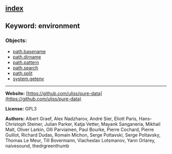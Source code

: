 [index](../index.html)
---

## Keyword: environment

### Objects:
* [path.basename](../path.basename.html)
* [path.dirname](../path.dirname.html)
* [path.pattern](../path.pattern.html)
* [path.search](../path.search.html)
* [path.split](../path.split.html)
* [system.getenv](../system.getenv.html)

---
**Website:** [https://github.com/uliss/pure-data](https://github.com/uliss/pure-data)

**License:** GPL3

**Authors:** Albert Graef, Alex Nadzharov, André Sier, Eliott Paris, Hans-Christoph Steiner, Julian Parker, Katja Vetter, Mayank Sanganeria, Mikhail Malt, Oliver Larkin, Olli Parviainen, Paul Bourke, Pierre Cochard, Pierre Guillot, Richard Dudas, Romain Michon, Serge Poltavski, Serge Poltavsky, Thomas Le Meur, Till Bovermann, Viacheslav Lotsmanov, Yann Orlarey, naivesound, thedrgreenthumb
